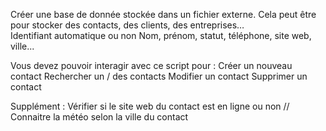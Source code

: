 Créer une base de donnée stockée dans un fichier externe. Cela peut être pour stocker des contacts, des clients, des entreprises…  
Identifiant automatique ou non
Nom, prénom, statut, téléphone, site web, ville...

 Vous devez pouvoir interagir avec ce script pour :
Créer un nouveau contact
Rechercher un / des contacts
Modifier un contact
Supprimer un contact


Supplément :
Vérifier si le site web du contact est en ligne ou non
// Connaitre la météo selon la ville du contact
